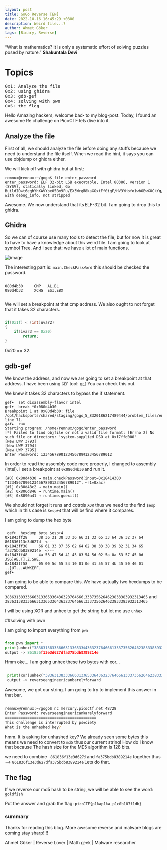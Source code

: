 ```yaml
---
layout: post 
title: GoGo Reverse [EN]
date: 2022-10-16 16:45:29 +0300
description: Weird file...?
author: Ahmet Göker
tags: [Binary, Reverse]
---
```


“What is mathematics? It is only a systematic effort of solving puzzles posed by nature.”
**Shakuntala Devi**



# Topics

<pre>
0x1: Analyze the file
0x2: using ghidra
0x3: gdb-gef
0x4: solving with pwn
0x5: the flag
</pre>

Hello Amazing hackers, welcome back to my blog-post. Today, I found an awesome Re challenge on PicoCTF lets dive into it.




## Analyze the file



First of all, we should analyze the file before doing any stuffs because we need to understand the file itself. When we read the hint, it says you can use objdump or ghidra either.

We will kick off with ghidra but at first:

```
remnux@remnux:~/gogo$ file enter_password 
enter_password: ELF 32-bit LSB executable, Intel 80386, version 1 (SYSV), statically linked, Go BuildID=t6eqhYhXAVYpe05Bm9Fu/EX3WrgM8kaGGxtFf0igF/HV3YHofo1wbOBwXOCkYg/YuAJ0i2e2HI1VGjNw_vN, with debug_info, not stripped

```

Awesome. We now understand that its ELF-32 bit. I am going to drop this to ghidra.



## Ghidra

So we can of course use many tools to detect the file, but for now it is great to have to have a knowledge about this weird file. I am going to look at symbol Tree. And I see that:
we have a lot of main functions.

![image](https://user-images.githubusercontent.com/95978207/196054905-ea7c8e0d-e8d2-4490-a8a9-48666203d8ad.png)



The interesting part is: `main.CheckPassWord` this should be checked the password.



```assembly

080d4b30     CMP   AL,BL
080d4b32     XCHG  ESI,EBX


```


We will set a breakpoint at that cmp address. We also ought to not forget that it takes 32 characters.


```c

if(0x1f) < (int)uvar2)
{
	if(ivar3 == 0x20)
		return;
}


```

0x20 == 32.



## gdb-gef


We know the address, and now we are going to set a breakpoint at that address. I have been using `GEF` tool: [gef](https://github.com/hugsy/gef) You can check this out.



We knew it takes 32 characters to bypass the if statement.


```
gef➤  set disassembly-flavor intel
gef➤  break *0x080d4b30
Breakpoint 1 at 0x80d4b30: file /opt/hacksports/shared/staging/gogo_5_8320186217489444/problem_files/enter_password.go, line 71.
gef➤  run
Starting program: /home/remnux/gogo/enter_password 
[*] Failed to find objfile or not a valid file format: [Errno 2] No such file or directory: 'system-supplied DSO at 0xf7ffd000'
[New LWP 3793]
[New LWP 3794]
[New LWP 3795]
Enter Password: 12345678901234567890123456789012
```

In order to read the assembly code more properly, I changed to assembly (intel). I set a breakpoint at `0x080d4b30` and run it. 




```
[#0] 0x80d4b30 → main.checkPassword(input=0x18414300 "12345678901234567890123456789012", ~r1=0xac)
[#1] 0x80d48c2 → main.main()
[#2] 0x806d846 → runtime.main()
[#3] 0x8090a41 → runtime.goexit()
```


We should not forget it runs and cotrols `XOR` thus we need to the find  `$esp` which in this case is `$esp+4` that will be find where it compares.




I am going to dump the hex byte


```
 
 gef➤  hexdump byte $esp+4
0x1843ff28     38 36 31 38 33 36 66 31 33 65 33 64 36 32 37 64    861836f13e3d627d  <--- 
0x1843ff38     66 61 33 37 35 62 64 62 38 33 38 39 32 31 34 65    fa375bdb8389214e  <---
0x1843ff48     4a 53 47 5d 41 45 03 54 5d 02 5a 0a 53 57 45 0d    JSG]AE.T].Z.SWE.
0x1843ff58     05 00 5d 55 54 10 01 0e 41 55 57 4b 45 50 46 01    ..]UT...AUWKEPF.
gef➤  

```
I am going to be able to compare this. We have actually two hexdumps to be compared.


`3836313833366631336533643632376466613337356264623833383932313465` and `3836313833366631336533643632376466613337356264623833383932313465`


I will be using XOR and unhex to get the string but let me use `unhex`


##solving with pwn 

I am going to import everything from `pwn`


```python

from pwn import *
print(unhex("3836313833366631336533643632376466613337356264623833383932313465").decode("utf-8"))
output -> 861836f13e3d627dfa375bdb8389214e

```
Hmm oke... I am going unhex these two bytes with xor...

```python

 print(xor(unhex("3836313833366631336533643632376466613337356264623833383932313465"),unhex("4a53475d414503545d025a0a5357450d05005d555410010e4155574b45504601")).decode("utf-8"))
 output -> reverseengineericanbarelyforward

```
Awesome, we got our string. I am going to try to implement this answer in that bar.



```bash

remnux@remnux:~/gogo$ nc mercury.picoctf.net 48728
Enter Password: reverseengineericanbarelyforward
=========================================
This challenge is interrupted by psociety
What is the unhashed key?

```

hmm. It is asking for unhashed key? We already seen some bytes this means we need to convert to `md5` thus our current string! 
How do I know that because The hash size for the MD5 algorithm is 128 bits.


we need to combine ` 861836f13e3d627d` and `fa375bdb8389214e` together thus --> `861836f13e3d627dfa375bdb8389214e` Lets do that.




## The flag


If we reverse our md5 hash to be string, we will be able to see the word: `goldfish`


Put the answer and grab the flag:  `picoCTF{p1kap1ka_p1c0b187f1db}`







### summary

Thanks for reading this blog. More awesome reverse and malware blogs are coming stay sharp!!!!









Ahmet Göker | Reverse Lover | Math geek | Malware researcher


